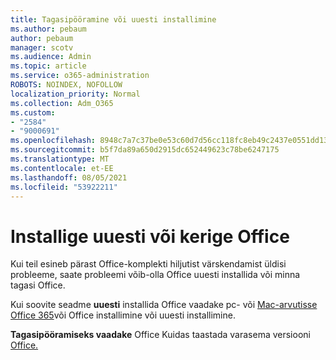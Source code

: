 ```yaml
---
title: Tagasipööramine või uuesti installimine
ms.author: pebaum
author: pebaum
manager: scotv
ms.audience: Admin
ms.topic: article
ms.service: o365-administration
ROBOTS: NOINDEX, NOFOLLOW
localization_priority: Normal
ms.collection: Adm_O365
ms.custom:
- "2584"
- "9000691"
ms.openlocfilehash: 8948c7a7c37be0e53c60d7d56cc118fc8eb49c2437e0551dd13b47cb1d683e85
ms.sourcegitcommit: b5f7da89a650d2915dc652449623c78be6247175
ms.translationtype: MT
ms.contentlocale: et-EE
ms.lasthandoff: 08/05/2021
ms.locfileid: "53922211"
---
```

# <a name="reinstall-or-roll-back-office"></a>Installige uuesti või kerige Office

Kui teil esineb pärast Office-komplekti hiljutist värskendamist üldisi probleeme, saate probleemi võib-olla Office uuesti installida või minna tagasi Office.

Kui soovite seadme **uuesti** installida Office vaadake pc- või [Mac-arvutisse Office 365](https://support.office.com/article/download-and-install-or-reinstall-office-365-or-office-2019-on-a-pc-or-mac-4414eaaf-0478-48be-9c42-23adc4716658)või Office installimine või uuesti installimine.

**Tagasipööramiseks vaadake** Office Kuidas taastada varasema versiooni [Office.](https://support.microsoft.com/help/2770432/how-to-revert-to-an-earlier-version-of-office-2013-or-office-2016-clic)
